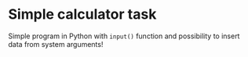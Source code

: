 # Simple calculator task

Simple program in Python with `input()` function and possibility to insert data from system arguments!
